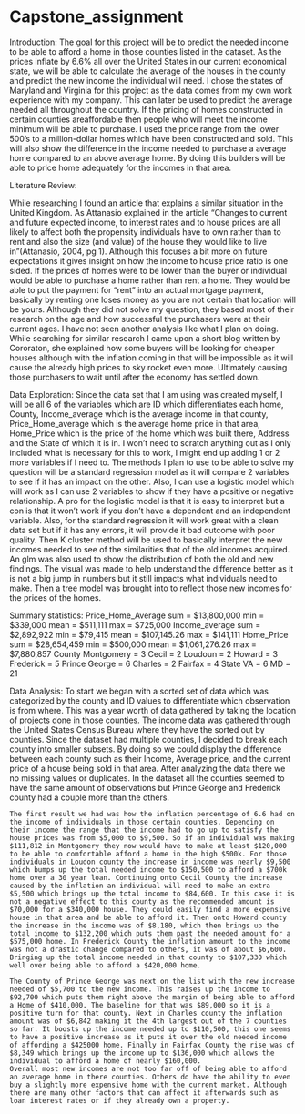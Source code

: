 # Capstone_assignment

Introduction:
The goal for this project will be to predict the needed income to be able to afford a home in those counties listed in the dataset. As the prices inflate by 6.6% all over the United States in our current economical state, we will be able to calculate the average of the houses in the county and predict the new income the individual will need. I chose the states of Maryland and Virginia for this project as the data comes from my own work experience with my company. This can later be used to predict the average needed all throughout the country. If the pricing of homes constructed in certain counties areaffordable then people who will meet the income minimum will be able to purchase. I used the price range from the lower 500’s to a million-dollar homes which have been constructed and sold. This will also show the difference in the income needed to purchase a average home compared to an above average home. By doing this builders will be able to price home adequately for the incomes in that area.

Literature Review:


While researching I found an article that explains a similar situation in the United Kingdom. As Attanasio explained in the article “Changes to current and future expected income, to interest rates and to house prices are all likely to affect both the propensity individuals have to own rather than to rent and also the size (and value) of the house they would like to live in”(Attanasio, 2004, pg 1). Although this focuses a bit more on future expectations it gives insight on how the income to house price ratio is one sided. If the prices of homes were to be lower than the buyer or individual would be able to purchase a home rather than rent a home. They would be able to put the payment for “rent” into an actual mortgage payment, basically by renting one loses money as you are not certain that location will be yours. Although they did not solve my question, they based most of their research on the age and how successful the purchasers were at their current ages. I have not seen another analysis like what I plan on doing. 
While searching for similar research I came upon a short blog written by Cororaton, she explained how some buyers will be looking for cheaper houses although with the inflation coming in that will be impossible as it will cause the already high prices to sky rocket even more. Ultimately causing those purchasers to wait until after the economy has settled down. 

Data Exploration: 
	Since the data set that I am using was created myself, I will be all 6 of the variables which are ID which differentiates each home, County, Income_average which is the average income in that county, Price_Home_average which is the average home price in that area, Home_Price which is the price of the home which was built there, Address and the State of which it is in. I won’t need to scratch anything out as I only included what is necessary for this to work, I might end up adding 1 or 2 more variables if I need to.
	The methods I plan to use to be able to solve my question will be a standard regression model as it will compare 2 variables to see if it has an impact on the other. Also, I can use a logistic model which will work as I can use 2 variables to show if they have a positive or negative relationship. A pro for the logistic model is that it is easy to interpret but a con is that it won’t work if you don’t have a dependent and an independent variable. Also, for the standard regression it will work great with a clean data set but if it has any errors, it will provide it bad outcome with poor quality. Then K cluster method will be used to basically interpret the new incomes needed to see of the similarities that of the old incomes acquired. An glm was also used to show the distribution of both the old and new findings. The visual was made to help understand the difference better as it is not a big jump in numbers but it still impacts what individuals need to make. Then a tree model was brought into to reflect those new incomes for the prices of the homes. 
 
Summary statistics:
Price_Home_Average 
sum = $13,800,000    min = $339,000
mean = $511,111       max = $725,000
Income_average
sum = $2,892,922  min = $79,415
mean = $107,145.26   max = $141,111
Home_Price
sum = $28,654,459  min = $500,000
mean = $1,061,276.26  max = $7,880,857
County 
Montgomery = 3  Cecil = 2 
Loudoun = 2  Howard = 3
Frederick = 5   Prince George = 6 
Charles = 2  Fairfax = 4
State
VA = 6
MD = 21



Data Analysis:
	To start we began with a sorted set of data which was categorized by the county and ID values to differentiate which observation is from where. This was a year worth of data gathered by taking the location of projects done in those counties. The income data was gathered through the United States Census Bureau where they have the sorted out by counties. Since the dataset had multiple counties, I decided to break each county into smaller subsets. By doing so we could display the difference between each county such as their Income, Average price, and the current price of a house being sold in that area. After analyzing the data there we no missing values or duplicates. In the dataset all the counties seemed to have the same amount of observations but Prince George and Frederick county had a couple more than the others. 
	
	The first result we had was how the inflation percentage of 6.6 had on the income of individuals in those certain counties. Depending on their income the range that the income had to go up to satisfy the house prices was from $5,000 to $9,500. So if an individual was making $111,812 in Montgomery they now would have to make at least $120,000 to be able to comfortable afford a home in the high $500k. For those individuals in Loudon county the increase in income was nearly $9,500 which bumps up the total needed income to $150,500 to afford a $700k home over a 30 year loan. Continuing onto Cecil County the increase caused by the inflation an individual will need to make an extra $5,500 which brings up the total income to $84,600. In this case it is not a negative effect to this county as the recommended amount is $70,000 for a $340,000 house. They could easily find a more expensive house in that area and be able to afford it. Then onto Howard county the increase in the income was of $8,180, which then brings up the total income to $132,200 which puts them past the needed amount for a $575,000 home. In Frederick County the inflation amount to the income was not a drastic change compared to others, it was of about $6,600. Bringing up the total income needed in that county to $107,330 which well over being able to afford a $420,000 home.
	
	The County of Prince George was next on the list with the new increase needed of $5,700 to the new income. This raises up the income to $92,700 which puts them right above the margin of being able to afford a Home of $410,000. The baseline for that was $89,000 so it is a positive turn for that county. Next in Charles county the inflation amount was of $6,842 making it the 4th largest out of the 7 counties so far. It boosts up the income needed up to $110,500, this one seems to have a positive increase as it puts it over the old needed income of affording a $425000 home. Finally in Fairfax County the rise was of $8,349 which brings up the income up to $136,000 which allows the individual to afford a home of nearly $160,000. 
	Overall most new incomes are not too far off of being able to afford an average home in there counties. Others do have the ability to even buy a slightly more expensive home with the current market. Although there are many other factors that can affect it afterwards such as loan interest rates or if they already own a property.
